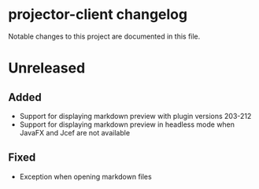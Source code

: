 # projector-client changelog

Notable changes to this project are documented in this file.

# Unreleased

## Added
- Support for displaying markdown preview with plugin versions 203-212
- Support for displaying markdown preview in headless mode when JavaFX and Jcef are not available

## Fixed
- Exception when opening markdown files 
